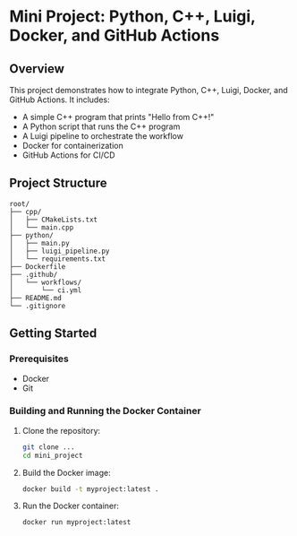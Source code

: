 # Mini Project: Python, C++, Luigi, Docker, and GitHub Actions

## Overview

This project demonstrates how to integrate Python, C++, Luigi, Docker, and GitHub Actions. It includes:
- A simple C++ program that prints "Hello from C++!"
- A Python script that runs the C++ program
- A Luigi pipeline to orchestrate the workflow
- Docker for containerization
- GitHub Actions for CI/CD

## Project Structure

```
root/
├── cpp/
│   ├── CMakeLists.txt
│   └── main.cpp
├── python/
│   ├── main.py
│   ├── luigi_pipeline.py
│   └── requirements.txt
├── Dockerfile
├── .github/
│   └── workflows/
│       └── ci.yml
├── README.md
└── .gitignore
```
## Getting Started

### Prerequisites

- Docker
- Git

### Building and Running the Docker Container

1. Clone the repository:

    ```sh
    git clone ...
    cd mini_project
    ```

2. Build the Docker image:

    ```sh
    docker build -t myproject:latest .
    ```

3. Run the Docker container:

    ```sh
    docker run myproject:latest
    ```